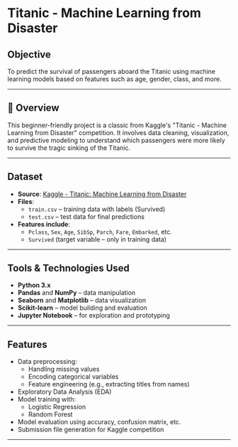 # Titanic - Machine Learning from Disaster

##  Objective
To predict the survival of passengers aboard the Titanic using machine learning models based on features such as age, gender, class, and more.

---

## 📄 Overview
This beginner-friendly project is a classic from Kaggle's "Titanic - Machine Learning from Disaster" competition. It involves data cleaning, visualization, and predictive modeling to understand which passengers were more likely to survive the tragic sinking of the Titanic.

---

##  Dataset
- **Source**: [Kaggle - Titanic: Machine Learning from Disaster](https://www.kaggle.com/competitions/titanic/data)
- **Files**:
  - `train.csv` – training data with labels (Survived)
  - `test.csv` – test data for final predictions
- **Features include**:
  - `Pclass`, `Sex`, `Age`, `SibSp`, `Parch`, `Fare`, `Embarked`, etc.
  - `Survived` (target variable – only in training data)

---

##  Tools & Technologies Used
- **Python 3.x**
- **Pandas** and **NumPy** – data manipulation
- **Seaborn** and **Matplotlib** – data visualization
- **Scikit-learn** – model building and evaluation
- **Jupyter Notebook** – for exploration and prototyping

---

##  Features
- Data preprocessing:
  - Handling missing values
  - Encoding categorical variables
  - Feature engineering (e.g., extracting titles from names)
- Exploratory Data Analysis (EDA)
- Model training with:
  - Logistic Regression
  - Random Forest
- Model evaluation using accuracy, confusion matrix, etc.
- Submission file generation for Kaggle competition

---
